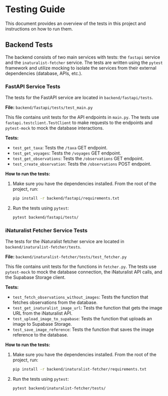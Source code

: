 # Testing Guide

This document provides an overview of the tests in this project and instructions on how to run them.

## Backend Tests

The backend consists of two main services with tests: the `fastapi` service and the `inaturalist-fetcher` service. The tests are written using the `pytest` framework and utilize mocking to isolate the services from their external dependencies (database, APIs, etc.).

### FastAPI Service Tests

The tests for the FastAPI service are located in `backend/fastapi/tests`.

**File:** `backend/fastapi/tests/test_main.py`

This file contains unit tests for the API endpoints in `main.py`. The tests use `fastapi.testclient.TestClient` to make requests to the endpoints and `pytest-mock` to mock the database interactions.

**Tests:**
- `test_get_taxa`: Tests the `/taxa` GET endpoint.
- `test_get_voyages`: Tests the `/voyages` GET endpoint.
- `test_get_observations`: Tests the `/observations` GET endpoint.
- `test_create_observation`: Tests the `/observations` POST endpoint.

**How to run the tests:**

1.  Make sure you have the dependencies installed. From the root of the project, run:
    ```bash
    pip install -r backend/fastapi/requirements.txt
    ```

2.  Run the tests using `pytest`:
    ```bash
    pytest backend/fastapi/tests/
    ```

### iNaturalist Fetcher Service Tests

The tests for the iNaturalist fetcher service are located in `backend/inaturalist-fetcher/tests`.

**File:** `backend/inaturalist-fetcher/tests/test_fetcher.py`

This file contains unit tests for the functions in `fetcher.py`. The tests use `pytest-mock` to mock the database connection, the iNaturalist API calls, and the Supabase Storage client.

**Tests:**
- `test_fetch_observations_without_images`: Tests the function that fetches observations from the database.
- `test_get_inaturalist_image_url`: Tests the function that gets the image URL from the iNaturalist API.
- `test_upload_image_to_supabase`: Tests the function that uploads an image to Supabase Storage.
- `test_save_image_reference`: Tests the function that saves the image reference to the database.

**How to run the tests:**

1.  Make sure you have the dependencies installed. From the root of the project, run:
    ```bash
    pip install -r backend/inaturalist-fetcher/requirements.txt
    ```

2.  Run the tests using `pytest`:
    ```bash
    pytest backend/inaturalist-fetcher/tests/
    ```
